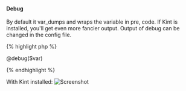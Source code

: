 ---
---
#### Debug

By default it var_dumps and wraps the variable in pre, code.
If Kint is installed, you'll get even more fancier output.
Output of debug can be changed in the config file.

{% highlight php %}

@debug($var)

{% endhighlight %}

With Kint installed:
![Screenshot](http://raveren.github.com/kint/img/preview.png)